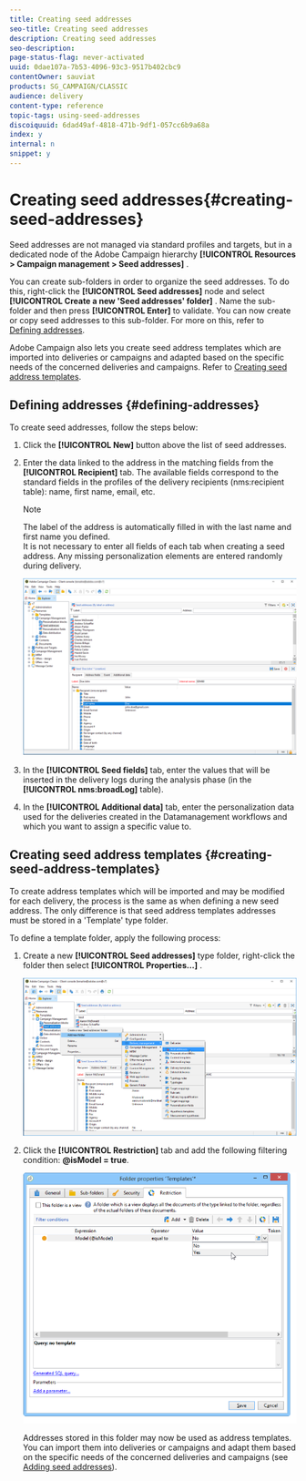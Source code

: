 ```yaml
---
title: Creating seed addresses
seo-title: Creating seed addresses
description: Creating seed addresses
seo-description: 
page-status-flag: never-activated
uuid: 0dae107a-7b53-4096-93c3-9517b402cbc9
contentOwner: sauviat
products: SG_CAMPAIGN/CLASSIC
audience: delivery
content-type: reference
topic-tags: using-seed-addresses
discoiquuid: 6dad49af-4818-471b-9df1-057cc6b9a68a
index: y
internal: n
snippet: y
---
```


# Creating seed addresses{#creating-seed-addresses}

Seed addresses are not managed via standard profiles and targets, but in a dedicated node of the Adobe Campaign hierarchy **[!UICONTROL Resources > Campaign management > Seed addresses]** .

You can create sub-folders in order to organize the seed addresses. To do this, right-click the **[!UICONTROL Seed addresses]** node and select **[!UICONTROL Create a new 'Seed addresses' folder]** . Name the sub-folder and then press **[!UICONTROL Enter]** to validate. You can now create or copy seed addresses to this sub-folder. For more on this, refer to [Defining addresses](../../delivery/using/creating-seed-addresses.md#defining-addresses).

Adobe Campaign also lets you create seed address templates which are imported into deliveries or campaigns and adapted based on the specific needs of the concerned deliveries and campaigns. Refer to [Creating seed address templates](../../delivery/using/creating-seed-addresses.md#creating-seed-address-templates).

## Defining addresses {#defining-addresses}

To create seed addresses, follow the steps below:

1. Click the **[!UICONTROL New]** button above the list of seed addresses.
1. Enter the data linked to the address in the matching fields from the **[!UICONTROL Recipient]** tab. The available fields correspond to the standard fields in the profiles of the delivery recipients (nms:recipient table): name, first name, email, etc.

   >[!NOTE]
   >
   >The label of the address is automatically filled in with the last name and first name you defined.  
   >It is not necessary to enter all fields of each tab when creating a seed address. Any missing personalization elements are entered randomly during delivery.

   ![](assets/s_ncs_user_seedlist_new_address.png)

1. In the **[!UICONTROL Seed fields]** tab, enter the values that will be inserted in the delivery logs during the analysis phase (in the **[!UICONTROL nms:broadLog]** table).
1. In the **[!UICONTROL Additional data]** tab, enter the personalization data used for the deliveries created in the Datamanagement workflows and which you want to assign a specific value to.

## Creating seed address templates {#creating-seed-address-templates}

To create address templates which will be imported and may be modified for each delivery, the process is the same as when defining a new seed address. The only difference is that seed address templates addresses must be stored in a 'Template' type folder.

To define a template folder, apply the following process:

1. Create a new **[!UICONTROL Seed addresses]** type folder, right-click the folder then select **[!UICONTROL Properties...]** .

   ![](assets/s_ncs_user_seedlist_template_folder.png)

1. Click the **[!UICONTROL Restriction]** tab and add the following filtering condition: **@isModel = true**.

   ![](assets/s_ncs_user_seedlist_folder_is_model.png)

   Addresses stored in this folder may now be used as address templates. You can import them into deliveries or campaigns and adapt them based on the specific needs of the concerned deliveries and campaigns (see [Adding seed addresses](../../delivery/using/adding-seed-addresses.md)).


